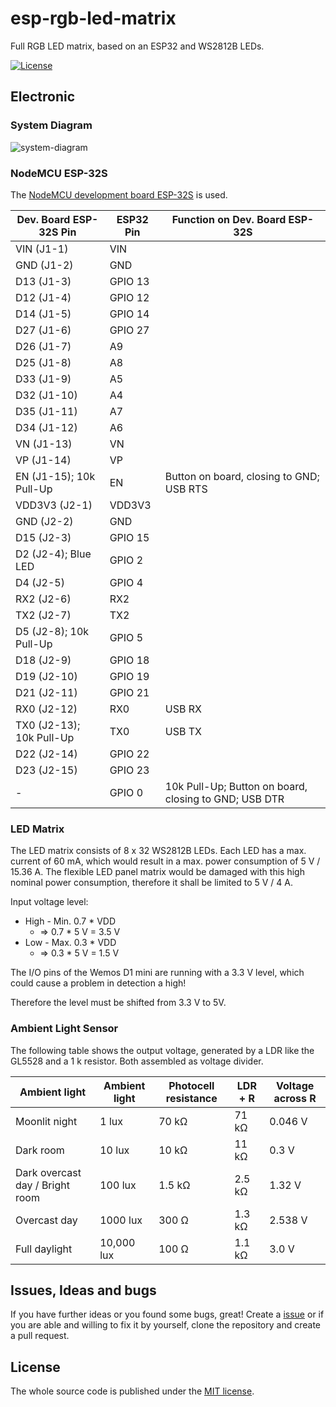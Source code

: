 # esp-rgb-led-matrix
Full RGB LED matrix, based on an ESP32 and WS2812B LEDs.

[![License](https://img.shields.io/badge/license-MIT-blue.svg)](http://choosealicense.com/licenses/mit/)

## Electronic

### System Diagram

![system-diagram](https://github.com/BlueAndi/esp-rgb-led-matrix/blob/master/doc/design/system.png)

### NodeMCU ESP-32S

The [NodeMCU development board ESP-32S](https://docs.zerynth.com/latest/official/board.zerynth.nodemcu_esp/docs/index.html) is used.

| Dev. Board ESP-32S Pin | ESP32 Pin | Function on Dev. Board ESP-32S |
| --- | --- | --- |
| VIN (J1-1) | VIN | |
| GND (J1-2) | GND | |
| D13 (J1-3) | GPIO 13 | |
| D12 (J1-4) | GPIO 12 | |
| D14 (J1-5) | GPIO 14 | |
| D27 (J1-6) | GPIO 27 | |
| D26 (J1-7) | A9 | |
| D25 (J1-8) | A8 | |
| D33 (J1-9) | A5 | |
| D32 (J1-10) | A4 | |
| D35 (J1-11) | A7 | |
| D34 (J1-12) | A6 | |
| VN (J1-13) | VN | |
| VP (J1-14) | VP | |
| EN (J1-15); 10k Pull-Up | EN | Button on board, closing to GND; USB RTS |
| VDD3V3 (J2-1) | VDD3V3 | |
| GND (J2-2) | GND | |
| D15 (J2-3) | GPIO 15 | |
| D2 (J2-4); Blue LED | GPIO 2 | |
| D4 (J2-5) | GPIO 4 | |
| RX2 (J2-6) | RX2 | |
| TX2 (J2-7) | TX2 | |
| D5 (J2-8); 10k Pull-Up | GPIO 5 | |
| D18 (J2-9) | GPIO 18 | |
| D19 (J2-10) | GPIO 19 | |
| D21 (J2-11) | GPIO 21 | |
| RX0 (J2-12) | RX0 | USB RX |
| TX0 (J2-13); 10k Pull-Up | TX0 | USB TX |
| D22 (J2-14) | GPIO 22 | |
| D23 (J2-15) | GPIO 23 | |
| - | GPIO 0 | 10k Pull-Up; Button on board, closing to GND; USB DTR |

### LED Matrix

The LED matrix consists of 8 x 32 WS2812B LEDs. Each LED has a max. current of 60 mA, which would result in a max. power consumption of 5 V / 15.36 A. The flexible LED panel matrix would be damaged with this high nominal power consumption, therefore it shall be limited to 5 V / 4 A.

Input voltage level:
* High - Min. 0.7 * VDD
  * => 0.7 * 5 V = 3.5 V
* Low - Max. 0.3 * VDD
  * => 0.3 * 5 V = 1.5 V

The I/O pins of the Wemos D1 mini are running with a 3.3 V level, which could cause a problem in detection a high!

Therefore the level must be shifted from 3.3 V to 5V.

### Ambient Light Sensor

The following table shows the output voltage, generated by a LDR like the GL5528 and a 1 k resistor. Both assembled as voltage divider.

| Ambient light | Ambient light | Photocell resistance | LDR + R | Voltage across R|
| --- | --- | --- | --- | --- |
| Moonlit night | 1 lux | 70 kΩ | 71 kΩ | 0.046 V |
| Dark room | 10 lux | 10 kΩ | 11 kΩ | 0.3 V |
| Dark overcast day / Bright room | 100 lux | 1.5 kΩ | 2.5 kΩ | 1.32 V |
| Overcast day | 1000 lux | 300 Ω | 1.3 kΩ | 2.538 V |
| Full daylight | 10,000 lux | 100 Ω | 1.1 kΩ | 3.0 V |

## Issues, Ideas and bugs
If you have further ideas or you found some bugs, great! Create a [issue](https://github.com/BlueAndi/esp-rgb-led-matrix/issues) or if you are able and willing to fix it by yourself, clone the repository and create a pull request.

## License
The whole source code is published under the [MIT license](http://choosealicense.com/licenses/mit/).
